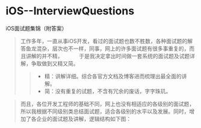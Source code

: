 # iOS--InterviewQuestions
iOS面试题集锦（附答案）

>工作多年，一直从事iOS开发，看过的面试题也数不胜数，各种面试题的解答鱼龙混杂，层次也不一样，同事，网上的许多面试题有很多事重复的，而且讲解的并不精，           于是我决定拿出时间做一套系统的面试题及试题详解，争取做到又精又简。  <br>
>>* 精：讲解详细。综合各官方文档及博客进而梳理出最全面的讲解。  <br>
>>* 简：没有重复的试题，不含有冗余的废话，字字珠玑。  <br>

>而且，各位开发工程师的基础不同，网上也没有相适应的各级别的面试题，所以我根据不同级别类总结面试题，适合各级别的水平以及发展。同时，增加了各企业的面试题及讲解，逻辑结构如下图：  <br>
